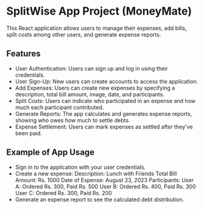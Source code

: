 # SplitWise App Project (MoneyMate)
This React application allows users to manage their expenses, add bills, split costs among other users, and generate expense reports.

## Features
- User Authentication: Users can sign up and log in using their credentials.
- User Sign-Up: New users can create accounts to access the application.
- Add Expenses: Users can create new expenses by specifying a description, total bill amount, image, date, and participants.
- Split Costs: Users can indicate who participated in an expense and how much each participant contributed.
- Generate Reports: The app calculates and generates expense reports, showing who owes how much to settle debts.
- Expense Settlement: Users can mark expenses as settled after they've been paid.

## Example of App Usage
- Sign in to the application with your user credentials.
- Create a new expense:
    Description: Lunch with Friends
    Total Bill Amount: Rs. 1000
    Date of Expense: August 23, 2023
    Participants:
        User A: Ordered Rs. 300, Paid Rs. 500
        User B: Ordered Rs. 400, Paid Rs. 300
        User C: Ordered Rs. 300, Paid Rs. 200
- Generate an expense report to see the calculated debt distribution.
